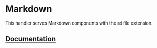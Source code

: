 # Markdown

This handler serves Markdown components with the `md` file extension.

## [Documentation](https://primatejs.com/modules/markdown)
